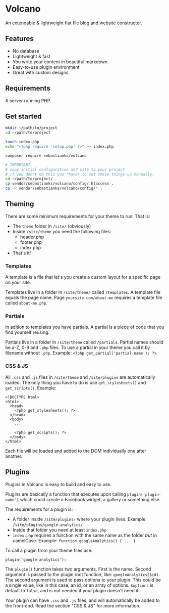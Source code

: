 # Volcano

An extendable & lightweight flat file blog and website constructor.

## Features

-   No database
-   Lightweight & fast
-   You write your content in beautiful markdown
-   Easy-to-use plugin environment
-   Great with custom designs

## Requirements

A server running PHP.

## Get started

```bash
mkdir ~/path/to/project
cd ~/path/to/project

touch index.php
echo "<?php require 'setup.php' ?>" >> index.php

composer require sebastianks/volcano

# IMPORTANT
# copy initial configuration and site to your project
# if you don't do this you *have* to set these things up manually.
cd ~/path/to/project/
cp vendor/sebastianks/volcano/config/.htaccess .
cp -R vendor/sebastianks/volcano/config/* .
```

## Theming

There are some minimum requirements for your theme to run. That is:

-   The `theme` folder in `/site/` (obviously)
-   Inside `/site/theme` you need the following files:
    -   header.php
    -   footer.php
    -   index.php
-   That's it!

### Templates

A template is a file that let's you create a custom layout for a specific page on your site.

Templates live in a folder in `/site/theme/` called `/templates`. A template file equals the page name.
Page `yoursite.com/about-me` requires a template file called `about-me.php`.

### Partials

In adition to templates you have partials. A partial is a piece of code that you find yourself reusing.

Partials live in a folder in `/site/theme` called `/partials`. Partial names should be a-Z, 0-9 and `.php` files.
To use a partial in your theme you call it by filename without `.php`. Example: `<?php get_partial('partial-name'); ?>`.

### CSS & JS

All `.css` and `.js` files in `/site/theme` and `/site/plugins` are automatically loaded.
The only thing you have to do is use `get_stylesheets()` and `get_scripts()`. Example:

```
<!DOCTYPE html>
<html>
  <head>
    <?php get_stylesheets(); ?>
  </head>
  <body>
    ...

    <?php get_scripts(); ?>
  </body>
</html>
```

Each file will be loaded and added to the DOM individually one after another.

## Plugins

Plugins in Volcano is easy to build and easy to use.

Plugins are basically a function that executes upon calling `plugin('plugin-name')` which could create a Facebook widget, a gallery or something else.

The requirements for a plugin is:

-   A folder inside `/site/plugins/` where your plugin lives. Example: `/site/plugins/google-analytics/`
-   Inside that folder you need at least `index.php`
-   `index.php` requires a function with the same name as the folder _but_ in camelCase. Example: `function googleAnalytics() { ... }`

To call a plugin from your theme files use:

`plugin('google-analytics');`

The `plugin()` function takes two arguments. First is the name. Second argument is passed to the plugin root function, like: `googleAnalytics($id)`. The second argument is used to pass options to your plugin. This could be a single value, like in this case, an id, or an array of options. `$options` is default to `false`, and is not needed if your plugin doesn't need it.

Your plugin can have `.css` and `.js` files, and will automatically be added to the front-end. Read the section "CSS & JS" for more information.
